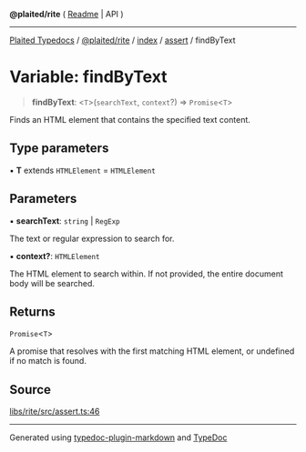 **@plaited/rite** ( [Readme](../../../../README.md) \| API )

***

[Plaited Typedocs](../../../../../../modules.md) / [@plaited/rite](../../../../modules.md) / [index](../../../README.md) / [assert](../README.md) / findByText

# Variable: findByText

> **findByText**: \<`T`\>(`searchText`, `context`?) => `Promise`\<`T`\>

Finds an HTML element that contains the specified text content.

## Type parameters

▪ **T** extends `HTMLElement` = `HTMLElement`

## Parameters

▪ **searchText**: `string` \| `RegExp`

The text or regular expression to search for.

▪ **context?**: `HTMLElement`

The HTML element to search within. If not provided, the entire document body will be searched.

## Returns

`Promise`\<`T`\>

A promise that resolves with the first matching HTML element, or undefined if no match is found.

## Source

[libs/rite/src/assert.ts:46](https://github.com/plaited/plaited/blob/0d4801d/libs/rite/src/assert.ts#L46)

***

Generated using [typedoc-plugin-markdown](https://www.npmjs.com/package/typedoc-plugin-markdown) and [TypeDoc](https://typedoc.org/)
